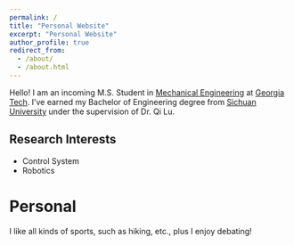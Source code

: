 ```yaml
---
permalink: /
title: "Personal Website"
excerpt: "Personal Website"
author_profile: true
redirect_from:
  - /about/
  - /about.html
---
```


Hello! I am an incoming M.S. Student in [Mechanical Engineering](https://www.me.gatech.edu/) at [Georgia Tech](https://www.gatech.edu/). I’ve earned my Bachelor of Engineering degree from [Sichuan University](https://en.scu.edu.cn/) under the supervision of Dr. Qi Lu.

## Research Interests
- Control System
- Robotics

# Personal

I like all kinds of sports, such as hiking, etc., plus I enjoy debating!